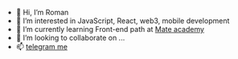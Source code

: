 - 👋 Hi, I’m Roman
- 👀 I’m interested in JavaScript, React, web3, mobile development
- 🌱 I’m currently learning Front-end path at [Mate academy](https://t.ly/bFwo)
- 💞️ I’m looking to collaborate on ...
- 📫 [telegram me](https://t.me/meforoma)
